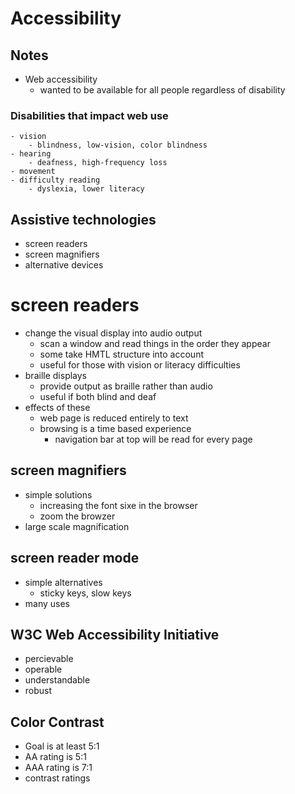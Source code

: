 # Accessibility

## Notes
- Web accessibility
    - wanted to be available for all people regardless of disability

### Disabilities that impact web use
    - vision
        - blindness, low-vision, color blindness
    - hearing
        - deafness, high-frequency loss
    - movement
    - difficulty reading
        - dyslexia, lower literacy 

## Assistive technologies 
- screen readers
- screen magnifiers
- alternative devices

# screen readers
- change the visual display into audio output
    - scan a window and read things in the order they appear
    - some take HMTL structure into account
    - useful for those with vision or literacy difficulties
- braille displays
    - provide output as braille rather than audio
    - useful if both blind and deaf
- effects of these
    - web page is reduced entirely to text
    - browsing is a time based experience
        - navigation bar at top will be read for every page 

## screen magnifiers
- simple solutions
    - increasing the font sixe in the browser
    - zoom the browzer
- large scale magnification

## screen reader mode
- simple alternatives
    - sticky keys, slow keys
- many uses

## W3C Web Accessibility Initiative
- percievable 
- operable 
- understandable
- robust

## Color Contrast
- Goal is at least 5:1
- AA rating is 5:1
- AAA rating is 7:1
- contrast ratings 

